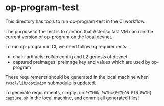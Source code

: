 # op-program-test

This directory has tools to run op-program-test in the CI workflow.

The purpose of the test is to confirm that Asterisc fast VM can run the current version of op-program on the local devnet.

To run op-program in CI, we need following requirements:
- chain-artifacts: rollup config and L2 genesis of devnet
- captured preimages: preimage key and values which are used by op-program

These requirements should be generated in the local machine when `rvsol/lib/optimism` submodule is updated.

To generate requirements, simply run `PYTHON_PATH={PYTHON_BIN_PATH} capture.sh` in the local machine, 
and commit all generated files!